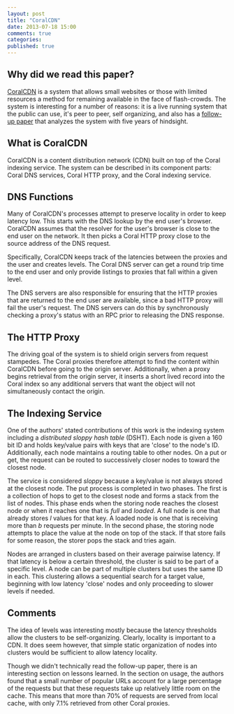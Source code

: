 ```yaml
---
layout: post
title: "CoralCDN"
date: 2013-07-18 15:00
comments: true
categories:
published: true
---
```


## Why did we read this paper?

[CoralCDN](http://www.coralcdn.org/docs/coral-nsdi04.pdf)
is a system that allows small websites or those with limited resources a method
for remaining available in the face of flash-crowds. The system is interesting
for a number of reasons: it is a live running system that the public can use,
it's peer to peer, self organizing, and also has a [follow-up paper](http://www.coralcdn.org/docs/coral-nsdi10.pdf)
that analyzes the system with five years of hindsight.

## What is CoralCDN

CoralCDN is a content distribution network (CDN) built on top of the Coral
indexing service.  The system can be described in its component parts: Coral
DNS services, Coral HTTP proxy, and the Coral indexing service.

## DNS Functions

Many of CoralCDN's processes attempt to preserve locality in order to keep
latency low. This starts with the DNS lookup by the end user's browser.
CoralCDN assumes that the resolver for the user's browser is close to the
end user on the network. It then picks a Coral HTTP proxy close to the source
address of the DNS request.

Specifically, CoralCDN keeps track of the latencies between the proxies and the
user and creates levels.  The Coral DNS server can get a round trip time to the
end user and only provide listings to proxies that fall within a given level. 

The DNS servers are also responsible for ensuring that the HTTP proxies that
are returned to the end user are available, since a bad HTTP proxy will fail
the user's request. The DNS servers can do this by synchronously checking a
proxy's status with an RPC prior to releasing the DNS response.

## The HTTP Proxy

The driving goal of the system is to shield origin servers from request
stampedes. The Coral proxies therefore attempt to find the content within
CoralCDN before going to the origin server. Additionally, when a proxy begins
retrieval from the origin server, it inserts a short lived record into the
Coral index so any additional servers that want the object will not
simultaneously contact the origin.

## The Indexing Service

One of the authors' stated contributions of this work is the indexing system
including a *distributed sloppy hash table* (DSHT).  Each node is given a 160 bit ID
and holds key/value pairs with keys that are 'close' to the node's ID.
Additionally, each node maintains a routing table to other nodes. On a put or
get, the request can be routed to successively closer nodes to toward the
closest node.

The service is considered *sloppy* because a key/value is not always stored at
the closest node. The put process is completed in two phases. The first is a
collection of hops to get to the closest node and forms a stack from the list
of nodes. This phase ends when the storing node reaches the closest node or
when it reaches one that is *full* and *loaded*. A full node is one that
already stores *l* values for that key. A loaded node is one that is receiving
more than *b* requests per minute.  In the second phase, the storing node
attempts to place the value at the node on top of the stack. If that store
fails for some reason, the storer pops the stack and tries again.

Nodes are arranged in clusters based on their average pairwise latency. If that 
latency is below a certain threshold, the cluster is said to be part of a
specific level. A node can be part of multiple clusters but uses
the same ID in each. This clustering allows a sequential search for a target
value, beginning with low latency 'close' nodes and only proceeding to slower
levels if needed.

## Comments

The idea of levels was interesting mostly because the latency thresholds allow
the clusters to be self-organizing. Clearly, locality is important to a CDN.
It does seem however, that simple static organization of nodes into clusters
would be sufficient to allow latency locality. 

Though we didn't technically read the follow-up paper, there is an interesting
section on lessons learned. In the section on usage, the authors found
that a small number of popular URLs account for a large percentage of the
requests but that these requests take up relatively little room on the cache.
This means that more than 70% of requests are served from local cache, with only
7.1% retrieved from other Coral proxies. 

